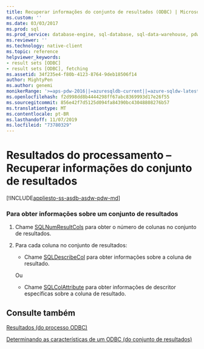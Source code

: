 ```yaml
---
title: Recuperar informações do conjunto de resultados (ODBC) | Microsoft Docs
ms.custom: ''
ms.date: 03/03/2017
ms.prod: sql
ms.prod_service: database-engine, sql-database, sql-data-warehouse, pdw
ms.reviewer: ''
ms.technology: native-client
ms.topic: reference
helpviewer_keywords:
- result sets [ODBC]
- result sets [ODBC], fetching
ms.assetid: 34f235e4-f80b-4123-8764-9deb18506f14
author: MightyPen
ms.author: genemi
monikerRange: '>=aps-pdw-2016||=azuresqldb-current||=azure-sqldw-latest||>=sql-server-2016||=sqlallproducts-allversions||>=sql-server-linux-2017||=azuresqldb-mi-current'
ms.openlocfilehash: f2d998dd8b4444298ff67abc8369993d17e26f55
ms.sourcegitcommit: 856e42f7d5125d094fa84390bc43048808276b57
ms.translationtype: MT
ms.contentlocale: pt-BR
ms.lasthandoff: 11/07/2019
ms.locfileid: "73780329"
---
```

# <a name="processing-results---retrieve-result-set-information"></a>Resultados do processamento – Recuperar informações do conjunto de resultados
[!INCLUDE[appliesto-ss-asdb-asdw-pdw-md](../../includes/appliesto-ss-asdb-asdw-pdw-md.md)]

    
### <a name="to-get-information-about-a-result-set"></a>Para obter informações sobre um conjunto de resultados  
  
1.  Chame [SQLNumResultCols](../../relational-databases/native-client-odbc-api/sqlnumresultcols.md) para obter o número de colunas no conjunto de resultados.  
  
2.  Para cada coluna no conjunto de resultados:  
  
    -   Chame [SQLDescribeCol](../../relational-databases/native-client-odbc-api/sqldescribecol.md) para obter informações sobre a coluna de resultado.  
  
     Ou  
  
    -   Chame [SQLColAttribute](../../relational-databases/native-client-odbc-api/sqlcolattribute.md) para obter informações de descritor específicas sobre a coluna de resultado.  
  
## <a name="see-also"></a>Consulte também  
[Resultados &#40;do processo ODBC&#41;](../../relational-databases/native-client-odbc-how-to/processing-results-process-results.md)

[Determinando as características de um ODBC &#40;do conjunto de resultados&#41;](../../relational-databases/native-client-odbc-results/determining-the-characteristics-of-a-result-set-odbc.md)  
  
  

